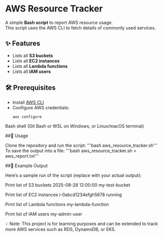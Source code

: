 # AWS Resource Tracker

A simple **Bash script** to report AWS resource usage.  
This script uses the AWS CLI to fetch details of commonly used services.

## ✨ Features
- Lists all **S3 buckets**
- Lists all **EC2 instances**
- Lists all **Lambda functions**
- Lists all **IAM users**

## 🛠️ Prerequisites
- Install [AWS CLI](https://docs.aws.amazon.com/cli/latest/userguide/getting-started-install.html)
- Configure AWS credentials:
  ```bash
  aws configure
Bash shell (Git Bash or WSL on Windows, or Linux/macOS terminal)

##🚀 Usage

Clone the repository and run the script:
'''bash aws_resource_tracker.sh'''
To save the output into a file:
'''bash aws_resource_tracker.sh > aws_report.txt'''

##📂 Example Output

Here’s a sample run of the script (replace with your actual output):

Print list of S3 buckets
2025-08-28 12:00:00 my-test-bucket

Print list of EC2 instances
i-0abcd1234efgh5678  running

Print list of Lambda functions
my-lambda-function

Print list of IAM users
my-admin-user

💡 Note: This project is for learning purposes and can be extended to track more AWS services such as RDS, DynamoDB, or EKS.
